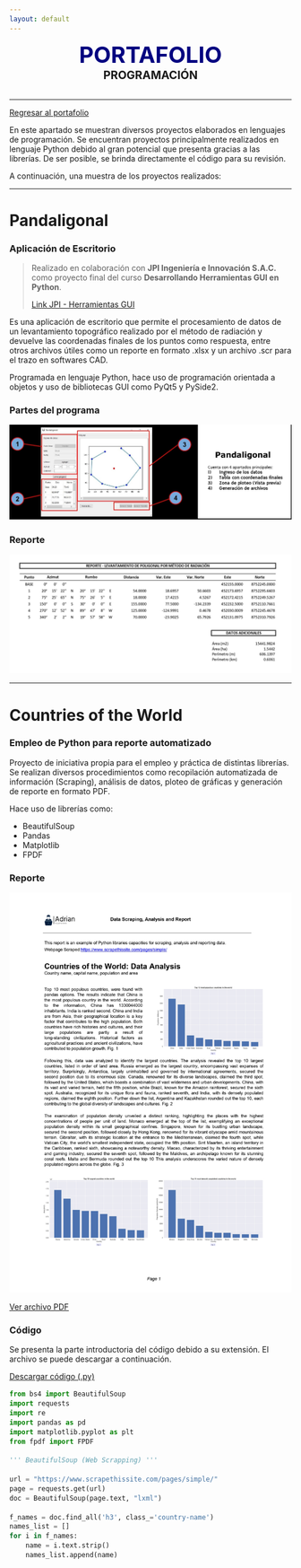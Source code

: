 ```yaml
---
layout: default
---
```


<center><span style="font-size: 40px; color: #000080;"><b>PORTAFOLIO</b></span></center>
<center><span style="font-size: 20px;"><b>PROGRAMACIÓN</b></span></center><br>

***

[Regresar al portafolio](../portfolio.html)

En este apartado se muestran diversos proyectos elaborados en lenguajes de programación. Se encuentran proyectos principalmente realizados en lenguaje Python debido al gran potencial que presenta gracias a las librerías. De ser posible, se brinda directamente el código para su revisión.

A continuación, una muestra de los proyectos realizados:

***

# Pandaligonal
### Aplicación de Escritorio
> Realizado en colaboración con **JPI Ingeniería e Innovación S.A.C.** como proyecto final del curso **Desarrollando Herramientas GUI en Python**.
> 
> [Link JPI - Herramientas GUI](https://jpi-ingenieria.com/herramientas_gui.html)

Es una aplicación de escritorio que permite el procesamiento de datos de un levantamiento topográfico realizado por el método de radiación y devuelve las coordenadas finales de los puntos como respuesta, entre otros archivos útiles como un reporte en formato .xlsx y un archivo .scr para el trazo en softwares CAD.

Programada en lenguaje Python, hace uso de programación orientada a objetos y uso de bibliotecas GUI como PyQt5 y PySide2.
### Partes del programa

![img1](/assets/img/pandaligonal-parts.jpg)

### Reporte

![img2](/assets/img/report.jpg)

***

# Countries of the World
### Empleo de Python para reporte automatizado

Proyecto de iniciativa propia para el empleo y práctica de distintas librerías. Se realizan diversos procedimientos como recopilación automatizada de información (Scraping), análisis de datos, ploteo de gráficas y generación de reporte en formato PDF. 

Hace uso de librerías como:
* BeautifulSoup
* Pandas
* Matplotlib
* FPDF

### Reporte

![img1](/portfolio/assets/test1.jpg)

[Ver archivo PDF](/portfolio/assets/test1.pdf)

### Código

Se presenta la parte introductoria del código debido a su extensión. El archivo se puede descargar a continuación.

[Descargar código (.py)](/portfolio/assets/Countries_of_the_world.py)

```Python
from bs4 import BeautifulSoup
import requests
import re
import pandas as pd
import matplotlib.pyplot as plt
from fpdf import FPDF

''' BeautifulSoup (Web Scrapping) '''

url = "https://www.scrapethissite.com/pages/simple/"
page = requests.get(url)
doc = BeautifulSoup(page.text, "lxml")

f_names = doc.find_all('h3', class_='country-name')
names_list = []
for i in f_names:
    name = i.text.strip()
    names_list.append(name)
```



